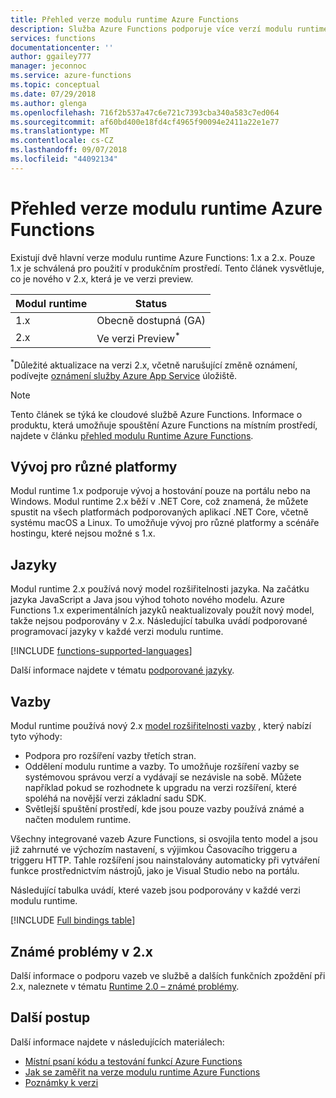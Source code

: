 ```yaml
---
title: Přehled verze modulu runtime Azure Functions
description: Služba Azure Functions podporuje více verzí modulu runtime. Poznejte rozdíly mezi nimi a jak zvolit ten, který je pro vás nejvhodnější.
services: functions
documentationcenter: ''
author: ggailey777
manager: jeconnoc
ms.service: azure-functions
ms.topic: conceptual
ms.date: 07/29/2018
ms.author: glenga
ms.openlocfilehash: 716f2b537a47c6e721c7393cba340a583c7ed064
ms.sourcegitcommit: af60bd400e18fd4cf4965f90094e2411a22e1e77
ms.translationtype: MT
ms.contentlocale: cs-CZ
ms.lasthandoff: 09/07/2018
ms.locfileid: "44092134"
---
```

# <a name="azure-functions-runtime-versions-overview"></a>Přehled verze modulu runtime Azure Functions

 Existují dvě hlavní verze modulu runtime Azure Functions: 1.x a 2.x. Pouze 1.x je schválená pro použití v produkčním prostředí. Tento článek vysvětluje, co je nového v 2.x, která je ve verzi preview.

| Modul runtime | Status |
|---------|---------|
|1.x|Obecně dostupná (GA)|
|2.x|Ve verzi Preview<sup>*</sup>|

<sup>*</sup>Důležité aktualizace na verzi 2.x, včetně narušující změně oznámení, podívejte [oznámení služby Azure App Service](https://github.com/Azure/app-service-announcements/issues) úložiště.

> [!NOTE] 
> Tento článek se týká ke cloudové službě Azure Functions. Informace o produktu, která umožňuje spouštění Azure Functions na místním prostředí, najdete v článku [přehled modulu Runtime Azure Functions](functions-runtime-overview.md).

## <a name="cross-platform-development"></a>Vývoj pro různé platformy

Modul runtime 1.x podporuje vývoj a hostování pouze na portálu nebo na Windows. Modul runtime 2.x běží v .NET Core, což znamená, že můžete spustit na všech platformách podporovaných aplikací .NET Core, včetně systému macOS a Linux. To umožňuje vývoj pro různé platformy a scénáře hostingu, které nejsou možné s 1.x.

## <a name="languages"></a>Jazyky

Modul runtime 2.x používá nový model rozšiřitelnosti jazyka. Na začátku jazyka JavaScript a Java jsou výhod tohoto nového modelu. Azure Functions 1.x experimentálních jazyků neaktualizovaly použít nový model, takže nejsou podporovány v 2.x. Následující tabulka uvádí podporované programovací jazyky v každé verzi modulu runtime.

[!INCLUDE [functions-supported-languages](../../includes/functions-supported-languages.md)]

Další informace najdete v tématu [podporované jazyky](supported-languages.md).

## <a name="bindings"></a>Vazby 

Modul runtime používá nový 2.x [model rozšiřitelnosti vazby](https://github.com/Azure/azure-webjobs-sdk-extensions/wiki/Binding-Extensions-Overview) , který nabízí tyto výhody:

* Podpora pro rozšíření vazby třetích stran.
* Oddělení modulu runtime a vazby. To umožňuje rozšíření vazby se systémovou správou verzí a vydávají se nezávisle na sobě. Můžete například pokud se rozhodnete k upgradu na verzi rozšíření, které spoléhá na novější verzi základní sadu SDK.
* Světlejší spuštění prostředí, kde jsou pouze vazby používá známé a načten modulem runtime.

Všechny integrované vazeb Azure Functions, si osvojila tento model a jsou již zahrnuté ve výchozím nastavení, s výjimkou Časovacího triggeru a triggeru HTTP. Tahle rozšíření jsou nainstalovány automaticky při vytváření funkce prostřednictvím nástrojů, jako je Visual Studio nebo na portálu.

Následující tabulka uvádí, které vazeb jsou podporovány v každé verzi modulu runtime.

[!INCLUDE [Full bindings table](../../includes/functions-bindings.md)]

## <a name="known-issues-in-2x"></a>Známé problémy v 2.x

Další informace o podporu vazeb ve službě a dalších funkčních zpoždění při 2.x, naleznete v tématu [Runtime 2.0 – známé problémy](https://github.com/Azure/azure-webjobs-sdk-script/wiki/Azure-Functions-runtime-2.0-known-issues).

## <a name="next-steps"></a>Další postup

Další informace najdete v následujících materiálech:

* [Místní psaní kódu a testování funkcí Azure Functions](functions-run-local.md)
* [Jak se zaměřit na verze modulu runtime Azure Functions](set-runtime-version.md)
* [Poznámky k verzi](https://github.com/Azure/azure-functions-host/releases)
